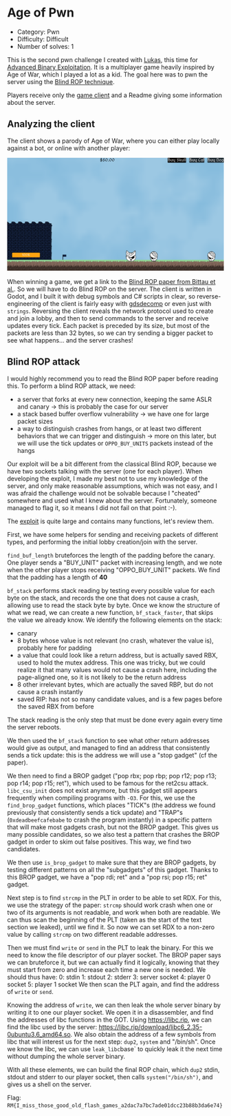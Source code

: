 # Age of Pwn

- Category: Pwn
- Difficulty: Difficult
- Number of solves: 1

This is the second pwn challenge I created with [Lukas](https://github.com/hertelukas), this time for [Advanced Binary Exploitation](https://www.sec.in.tum.de/i20/teaching/ws-2023/advanced-binary-exploitation). It is a multiplayer game heavily inspired by Age of War, which I played a lot as a kid. The goal here was to pwn the server using the [Blind ROP technique](https://www.scs.stanford.edu/brop/bittau-brop.pdf).

Players receive only the [game client](./dist.zip) and a Readme giving some information about the server.

## Analyzing the client


The client shows a parody of Age of War, where you can either play locally against a bot, or online with another player:

![](./Screenshot.png)

When winning a game, we get a link to the [Blind ROP paper from Bittau et al.](https://www.scs.stanford.edu/brop/bittau-brop.pdf). So we will have to do Blind ROP on the server.
The client is written in Godot, and I built it with debug symbols and C# scripts in clear, so reverse-engineering of the client is fairly easy with [gdsdecomp](https://github.com/GDRETools/gdsdecomp) or even just with `strings`. Reversing the client reveals the network protocol used to create and join a lobby, and then to send commands to the server and receive updates every tick. Each packet is preceded by its size, but most of the packets are less than 32 bytes, so we can try sending a bigger packet to see what happens... and the server crashes!

## Blind ROP attack

I would highly recommend you to read the Blind ROP paper before reading this.
To perform a blind ROP attack, we need:
- a server that forks at every new connection, keeping the same ASLR and canary -> this is probably the case for our server
- a stack based buffer overflow vulnerability -> we have one for large packet sizes
- a way to distinguish crashes from hangs, or at least two different behaviors that we can trigger and distinguish -> more on this later, but we will use the tick updates or `OPPO_BUY_UNITS` packets instead of the hangs

Our exploit will be a bit different from the classical Blind ROP, because we have two sockets talking with the server (one for each player). When developing the exploit, I made my best not to use my knowledge of the server, and only make reasonable assumptions, which was not easy, and I was afraid the challenge would not be solvable because I "cheated" somewhere and used what I knew about the server. Fortunately, someone managed to flag it, so it means I did not fail on that point :-).

The [exploit](./exploit.py) is quite large and contains many functions, let's review them.

First, we have some helpers for sending and receiving packets of different types, and performing the initial lobby creation/join with the server.

`find_buf_length` bruteforces the length of the padding before the canary. One player sends a "BUY_UNIT" packet with increasing length, and we note when the other player stops receiving "OPPO_BUY_UNIT" packets. We find that the padding has a length of **40**

`bf_stack` performs stack reading by testing every possible value for each byte on the stack, and records the one that does not cause a crash, allowing use to read the stack byte by byte.
Once we know the structure of what we read, we can create a new function, `bf_stack_faster`, that skips the value we already know.
We identify the following elements on the stack:
- canary
- 8 bytes whose value is not relevant (no crash, whatever the value is), probably here for padding
- a value that could look like a return address, but is actually saved RBX, used to hold the mutex address. This one was tricky, but we could realize it that many values would not cause a crash here, including the page-aligned one, so it is not likely to be the return address
- 8 other irrelevant bytes, which are actually the saved RBP, but do not cause a crash instantly
- saved RIP: has not so many candidate values, and is a few pages before the saved RBX from before

The stack reading is the only step that must be done every again every time the server reboots.

We then used the `bf_stack` function to see what other return addresses would give as output, and managed to find an address that consistently sends a tick update: this is the address we will use a "stop gadget" (cf the paper).

We then need to find a BROP gadget ("pop rbx; pop rbp; pop r12; pop r13; pop r14; pop r15; ret"), which used to be famous for the ret2csu attack. `libc_csu_init` does not exist anymore, but this gadget still appears frequently when compiling programs with `-O3`. For this, we use the `find_brop_gadget` functions, which places "TICK"s (the address we found previously that consistently sends a tick update) and "TRAP"s (`0xdeadbeefcafebabe` to crash the program instantly) in a specific pattern that will make most gadgets crash, but not the BROP gadget. This gives us many possible candidates, so we also test a pattern that crashes the BROP gadget in order to skim out false positives. This way, we find two candidates.

We then use `is_brop_gadget` to make sure that they are BROP gadgets, by testing different patterns on all the "subgadgets" of this gadget. Thanks to this BROP gadget, we have a "pop rdi; ret" and a "pop rsi; pop r15; ret" gadget.

Next step is to find `strcmp` in the PLT in order to be able to set RDX. For this, we use the strategy of the paper: `strcmp` should work crash when one or two of its arguments is not readable, and work when both are readable. We can thus scan the beginning of the PLT (taken as the start of the text section we leaked), until we find it. So now we can set RDX to a non-zero value by calling `strcmp` on two different readable addresses.

Then we must find `write` or `send` in the PLT to leak the binary. For this we need to know the file descriptor of our player socket. The BROP paper says we can bruteforce it, but we can actually find it logically, knowing that they must start from zero and increase each time a new one is needed. We should thus have:
0: stdin
1: stdout
2: stderr
3: server socket
4: player 0 socket
5: player 1 socket
We then scan the PLT again, and find the address of `write` or `send`.

Knowing the address of `write`, we can then leak the whole server binary by writing it to one our player socket.
We open it in a disassembler, and find the addresses of libc functions in the GOT. Using https://libc.rip, we can find the libc used by the server: https://libc.rip/download/libc6_2.35-0ubuntu3.6_amd64.so. We also obtain the address of a few symbols from libc that will interest us for the next step: `dup2`, `system` and "/bin/sh". Once we know the libc, we can use `leak_libc`base` to quickly leak it the next time without dumping the whole server binary.

With all these elements, we can build the final ROP chain, which `dup2` stdin, stdout and stderr to our player socket, then calls `system("/bin/sh")`, and gives us a shell on the server.

Flag: `RM{I_miss_those_good_old_flash_games_a2dac7a7bc7ade01dcc23b88b3da6e74}
`